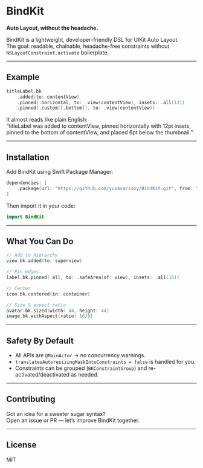 # BindKit
**Auto Layout, without the headache.**

BindKit is a lightweight, developer-friendly DSL for UIKit Auto Layout.  
The goal: readable, chainable, headache-free constraints without `NSLayoutConstraint.activate` boilerplate.

---

## Example

```swift
titleLabel.bk
    .added(to: contentView)
    .pinned(.horizontal, to: .view(contentView), insets: .all(12))
    .pinned(.custom([.bottom]), to: .view(contentView))
```

It almost reads like plain English:  
“titleLabel was added to contentView, pinned horizontally with 12pt insets,  
pinned to the bottom of contentView, and placed 6pt below the thumbnail.”

---

## Installation

Add BindKit using Swift Package Manager:

```swift
dependencies: [
    .package(url: "https://github.com/yusasarisoy/BindKit.git", from: "1.0.0")
]
```

Then import it in your code:

```swift
import BindKit
```
---

## What You Can Do

```swift
// Add to hierarchy
view.bk.added(to: superview)

// Pin edges
label.bk.pinned(.all, to: .safeArea(of: view), insets: .all(16))

// Center
icon.bk.centered(in: container)

// Size & aspect ratio
avatar.bk.sized(width: 44, height: 44)
image.bk.withAspect(ratio: 16/9)
```

---

## Safety By Default

- All APIs are `@MainActor` → no concurrency warnings.  
- `translatesAutoresizingMaskIntoConstraints = false` is handled for you.  
- Constraints can be grouped (`BKConstraintGroup`) and re-activated/deactivated as needed.  

---

## Contributing

Got an idea for a sweeter sugar syntax?  
Open an issue or PR — let’s improve BindKit together.

---

## License

MIT
